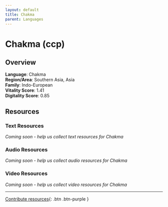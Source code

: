 ```yaml
---
layout: default
title: Chakma
parent: Languages
---
```


# Chakma (ccp)

## Overview

**Language**: Chakma  
**Region/Area**: Southern Asia, Asia  
**Family**: Indo-European  
**Vitality Score**: 1.41  
**Digitality Score**: 0.85  

## Resources

### Text Resources
*Coming soon - help us collect text resources for Chakma*

### Audio Resources
*Coming soon - help us collect audio resources for Chakma*

### Video Resources
*Coming soon - help us collect video resources for Chakma*

---

[Contribute resources](https://fairtrain.github.io/){: .btn .btn-purple }
